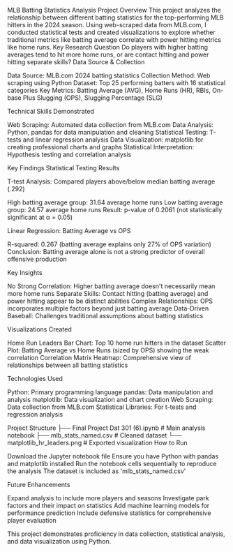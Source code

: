 MLB Batting Statistics Analysis
Project Overview
This project analyzes the relationship between different batting statistics for the top-performing MLB hitters in the 2024 season. Using web-scraped data from MLB.com, I conducted statistical tests and created visualizations to explore whether traditional metrics like batting average correlate with power hitting metrics like home runs.
Key Research Question
Do players with higher batting averages tend to hit more home runs, or are contact hitting and power hitting separate skills?
Data Source & Collection

Data Source: MLB.com 2024 batting statistics
Collection Method: Web scraping using Python
Dataset: Top 25 performing batters with 16 statistical categories
Key Metrics: Batting Average (AVG), Home Runs (HR), RBIs, On-base Plus Slugging (OPS), Slugging Percentage (SLG)

Technical Skills Demonstrated

Web Scraping: Automated data collection from MLB.com
Data Analysis: Python, pandas for data manipulation and cleaning
Statistical Testing: T-tests and linear regression analysis
Data Visualization: matplotlib for creating professional charts and graphs
Statistical Interpretation: Hypothesis testing and correlation analysis

Key Findings
Statistical Testing Results

T-test Analysis: Compared players above/below median batting average (.292)

High batting average group: 31.64 average home runs
Low batting average group: 24.57 average home runs
Result: p-value of 0.2061 (not statistically significant at α = 0.05)


Linear Regression: Batting Average vs OPS

R-squared: 0.267 (batting average explains only 27% of OPS variation)
Conclusion: Batting average alone is not a strong predictor of overall offensive production



Key Insights

No Strong Correlation: Higher batting average doesn't necessarily mean more home runs
Separate Skills: Contact hitting (batting average) and power hitting appear to be distinct abilities
Complex Relationships: OPS incorporates multiple factors beyond just batting average
Data-Driven Baseball: Challenges traditional assumptions about batting statistics

Visualizations Created

Home Run Leaders Bar Chart: Top 10 home run hitters in the dataset
Scatter Plot: Batting Average vs Home Runs (sized by OPS) showing the weak correlation
Correlation Matrix Heatmap: Comprehensive view of relationships between all batting statistics

Technologies Used

Python: Primary programming language
pandas: Data manipulation and analysis
matplotlib: Data visualization and chart creation
Web Scraping: Data collection from MLB.com
Statistical Libraries: For t-tests and regression analysis

Project Structure
├── Final Project Dat 301 (6).ipynb    # Main analysis notebook
├── mlb_stats_named.csv                # Cleaned dataset
└── matplotlib_hr_leaders.png          # Exported visualization
How to Run

Download the Jupyter notebook file
Ensure you have Python with pandas and matplotlib installed
Run the notebook cells sequentially to reproduce the analysis
The dataset is included as 'mlb_stats_named.csv'

Future Enhancements

Expand analysis to include more players and seasons
Investigate park factors and their impact on statistics
Add machine learning models for performance prediction
Include defensive statistics for comprehensive player evaluation


This project demonstrates proficiency in data collection, statistical analysis, and data visualization using Python.
